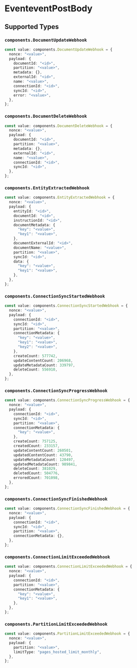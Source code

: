 # EventeventPostBody


## Supported Types

### `components.DocumentUpdateWebhook`

```typescript
const value: components.DocumentUpdateWebhook = {
  nonce: "<value>",
  payload: {
    documentId: "<id>",
    partition: "<value>",
    metadata: {},
    externalId: "<id>",
    name: "<value>",
    connectionId: "<id>",
    syncId: "<id>",
    error: "<value>",
  },
};
```

### `components.DocumentDeleteWebhook`

```typescript
const value: components.DocumentDeleteWebhook = {
  nonce: "<value>",
  payload: {
    documentId: "<id>",
    partition: "<value>",
    metadata: {},
    externalId: "<id>",
    name: "<value>",
    connectionId: "<id>",
    syncId: "<id>",
  },
};
```

### `components.EntityExtractedWebhook`

```typescript
const value: components.EntityExtractedWebhook = {
  nonce: "<value>",
  payload: {
    entityId: "<id>",
    documentId: "<id>",
    instructionId: "<id>",
    documentMetadata: {
      "key": "<value>",
      "key1": "<value>",
    },
    documentExternalId: "<id>",
    documentName: "<value>",
    partition: "<value>",
    syncId: "<id>",
    data: {
      "key": "<value>",
      "key1": "<value>",
    },
  },
};
```

### `components.ConnectionSyncStartedWebhook`

```typescript
const value: components.ConnectionSyncStartedWebhook = {
  nonce: "<value>",
  payload: {
    connectionId: "<id>",
    syncId: "<id>",
    partition: "<value>",
    connectionMetadata: {
      "key": "<value>",
      "key1": "<value>",
      "key2": "<value>",
    },
    createCount: 577742,
    updateContentCount: 206968,
    updateMetadataCount: 339797,
    deleteCount: 556910,
  },
};
```

### `components.ConnectionSyncProgressWebhook`

```typescript
const value: components.ConnectionSyncProgressWebhook = {
  nonce: "<value>",
  payload: {
    connectionId: "<id>",
    syncId: "<id>",
    partition: "<value>",
    connectionMetadata: {
      "key": "<value>",
    },
    createCount: 757125,
    createdCount: 233157,
    updateContentCount: 260501,
    updatedContentCount: 43790,
    updateMetadataCount: 120497,
    updatedMetadataCount: 989841,
    deleteCount: 381029,
    deletedCount: 504776,
    erroredCount: 701098,
  },
};
```

### `components.ConnectionSyncFinishedWebhook`

```typescript
const value: components.ConnectionSyncFinishedWebhook = {
  nonce: "<value>",
  payload: {
    connectionId: "<id>",
    syncId: "<id>",
    partition: "<value>",
    connectionMetadata: {},
  },
};
```

### `components.ConnectionLimitExceededWebhook`

```typescript
const value: components.ConnectionLimitExceededWebhook = {
  nonce: "<value>",
  payload: {
    connectionId: "<id>",
    partition: "<value>",
    connectionMetadata: {
      "key": "<value>",
      "key1": "<value>",
    },
  },
};
```

### `components.PartitionLimitExceededWebhook`

```typescript
const value: components.PartitionLimitExceededWebhook = {
  nonce: "<value>",
  payload: {
    partition: "<value>",
    limitType: "pages_hosted_limit_monthly",
  },
};
```

